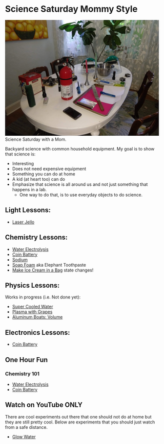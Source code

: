 # Science Saturday Mommy Style
![](./images/sciencesat.jpg )
Science Saturday with a Mom.

Backyard science with common household equipment.
My goal is to show that science is:
* Interesting
* Does not need expensive equipment
* Something you can do at home
* A kid (at heart too) can do
* Emphasize that science is all around us and not just something that happens in a lab.  
    * One way to do that, is to use everyday objects to do science.

## Light Lessons:
* [Laser Jello](LaserJello.md)


## Chemistry Lessons:
* [Water Electrolysis](WaterElectrolysis.md)
* [Coin Battery](CoinBattery.md)
* [Sodium](Sodium.md)  
* [Soap Foam](SoapFoam.md) aka Elephant Toothpaste
* [Make Ice Cream in a Bag](https://www.yourhomebasedmom.com/ice-cream-bag/) state changes!

## Physics Lessons:
Works in progress (i.e. Not done yet):
* [Super Cooled Water](CoolWater.md)
* [Plasma with Grapes](PlasmaGrapes.md)
* [Aluminum Boats: Volume](AlBoats.md)

## Electronics Lessons:
* [Coin Battery](CoinBattery.md)


## One Hour Fun
### Chemistry 101
* [Water Electrolysis](WaterElectrolysis.md)
* [Coin Battery](CoinBattery.md)

## Watch on YouTube ONLY
There are cool experiments out there that one should not do at home but they are still pretty cool.  Below are experiments that you should just watch from a safe distance.
* [Glow Water](GlowWater.md)
